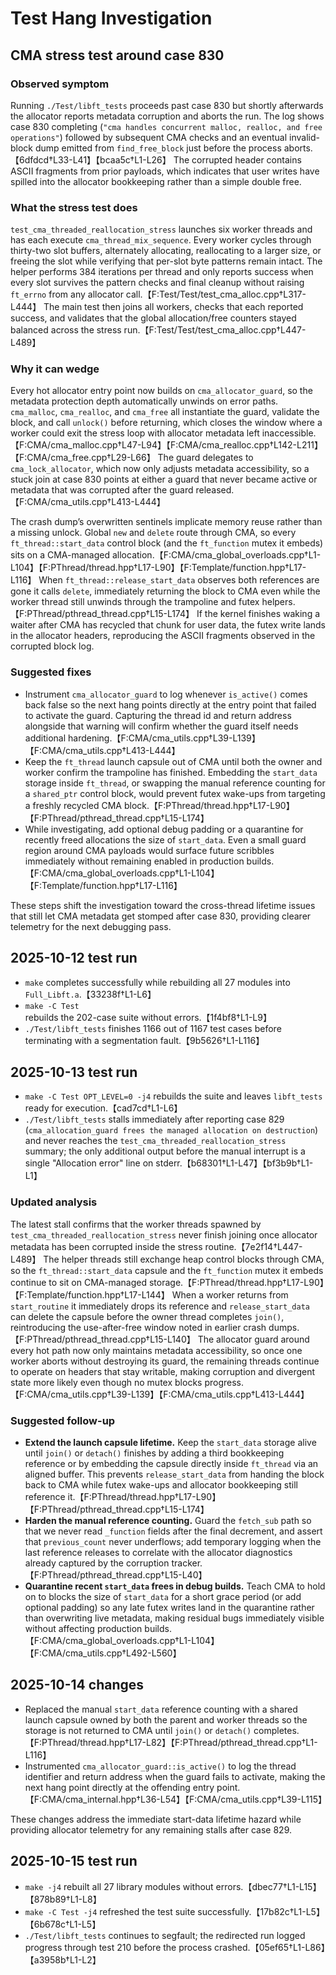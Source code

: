 # Test Hang Investigation

## CMA stress test around case 830

### Observed symptom

Running `./Test/libft_tests` proceeds past case 830 but shortly afterwards the allocator reports metadata corruption and aborts the run. The log shows case 830 completing (`"cma handles concurrent malloc, realloc, and free operations"`) followed by subsequent CMA checks and an eventual invalid-block dump emitted from `find_free_block` just before the process aborts.【6dfdcd†L33-L41】【bcaa5c†L1-L26】  The corrupted header contains ASCII fragments from prior payloads, which indicates that user writes have spilled into the allocator bookkeeping rather than a simple double free.

### What the stress test does

`test_cma_threaded_reallocation_stress` launches six worker threads and has each execute `cma_thread_mix_sequence`. Every worker cycles through thirty-two slot buffers, alternately allocating, reallocating to a larger size, or freeing the slot while verifying that per-slot byte patterns remain intact. The helper performs 384 iterations per thread and only reports success when every slot survives the pattern checks and final cleanup without raising `ft_errno` from any allocator call.【F:Test/Test/test_cma_alloc.cpp†L317-L444】  The main test then joins all workers, checks that each reported success, and validates that the global allocation/free counters stayed balanced across the stress run.【F:Test/Test/test_cma_alloc.cpp†L447-L489】

### Why it can wedge

Every hot allocator entry point now builds on `cma_allocator_guard`, so the metadata protection depth automatically unwinds on error paths. `cma_malloc`, `cma_realloc`, and `cma_free` all instantiate the guard, validate the block, and call `unlock()` before returning, which closes the window where a worker could exit the stress loop with allocator metadata left inaccessible.【F:CMA/cma_malloc.cpp†L47-L94】【F:CMA/cma_realloc.cpp†L142-L211】【F:CMA/cma_free.cpp†L29-L66】  The guard delegates to `cma_lock_allocator`, which now only adjusts metadata accessibility, so a stuck join at case 830 points at either a guard that never became active or metadata that was corrupted after the guard released.【F:CMA/cma_utils.cpp†L413-L444】

The crash dump’s overwritten sentinels implicate memory reuse rather than a missing unlock. Global `new` and `delete` route through CMA, so every `ft_thread::start_data` control block (and the `ft_function` mutex it embeds) sits on a CMA-managed allocation.【F:CMA/cma_global_overloads.cpp†L1-L104】【F:PThread/thread.hpp†L17-L90】【F:Template/function.hpp†L17-L116】  When `ft_thread::release_start_data` observes both references are gone it calls `delete`, immediately returning the block to CMA even while the worker thread still unwinds through the trampoline and futex helpers.【F:PThread/pthread_thread.cpp†L15-L174】  If the kernel finishes waking a waiter after CMA has recycled that chunk for user data, the futex write lands in the allocator headers, reproducing the ASCII fragments observed in the corrupted block log.

### Suggested fixes

- Instrument `cma_allocator_guard` to log whenever `is_active()` comes back false so the next hang points directly at the entry point that failed to activate the guard. Capturing the thread id and return address alongside that warning will confirm whether the guard itself needs additional hardening.【F:CMA/cma_utils.cpp†L39-L139】【F:CMA/cma_utils.cpp†L413-L444】
- Keep the `ft_thread` launch capsule out of CMA until both the owner and worker confirm the trampoline has finished. Embedding the `start_data` storage inside `ft_thread`, or swapping the manual reference counting for a `shared_ptr` control block, would prevent futex wake-ups from targeting a freshly recycled CMA block.【F:PThread/thread.hpp†L17-L90】【F:PThread/pthread_thread.cpp†L15-L174】
- While investigating, add optional debug padding or a quarantine for recently freed allocations the size of `start_data`. Even a small guard region around CMA payloads would surface future scribbles immediately without remaining enabled in production builds.【F:CMA/cma_global_overloads.cpp†L1-L104】【F:Template/function.hpp†L17-L116】

These steps shift the investigation toward the cross-thread lifetime issues that still let CMA metadata get stomped after case 830, providing clearer telemetry for the next debugging pass.

## 2025-10-12 test run

- `make` completes successfully while rebuilding all 27 modules into `Full_Libft.a`.【33238f†L1-L6】
- `make -C Test` rebuilds the 202-case suite without errors.【1f4bf8†L1-L9】
- `./Test/libft_tests` finishes 1166 out of 1167 test cases before terminating with a segmentation fault.【9b5626†L1-L116】

## 2025-10-13 test run

- `make -C Test OPT_LEVEL=0 -j4` rebuilds the suite and leaves `libft_tests` ready for execution.【cad7cd†L1-L6】
- `./Test/libft_tests` stalls immediately after reporting case 829 (`cma_allocation_guard frees the managed allocation on destruction`) and never reaches the `test_cma_threaded_reallocation_stress` summary; the only additional output before the manual interrupt is a single "Allocation error" line on stderr.【b68301†L1-L47】【bf3b9b†L1-L1】

### Updated analysis

The latest stall confirms that the worker threads spawned by `test_cma_threaded_reallocation_stress` never finish joining once allocator metadata has been corrupted inside the stress routine.【7e2f14†L447-L489】  The helper threads still exchange heap control blocks through CMA, so the `ft_thread::start_data` capsule and the `ft_function` mutex it embeds continue to sit on CMA-managed storage.【F:PThread/thread.hpp†L17-L90】【F:Template/function.hpp†L17-L144】  When a worker returns from `start_routine` it immediately drops its reference and `release_start_data` can delete the capsule before the owner thread completes `join()`, reintroducing the use-after-free window noted in earlier crash dumps.【F:PThread/pthread_thread.cpp†L15-L140】  The allocator guard around every hot path now only maintains metadata accessibility, so once one worker aborts without destroying its guard, the remaining threads continue to operate on headers that stay writable, making corruption and divergent state more likely even though no mutex blocks progress.【F:CMA/cma_utils.cpp†L39-L139】【F:CMA/cma_utils.cpp†L413-L444】

### Suggested follow-up

- **Extend the launch capsule lifetime.** Keep the `start_data` storage alive until `join()` or `detach()` finishes by adding a third bookkeeping reference or by embedding the capsule directly inside `ft_thread` via an aligned buffer. This prevents `release_start_data` from handing the block back to CMA while futex wake-ups and allocator bookkeeping still reference it.【F:PThread/thread.hpp†L17-L90】【F:PThread/pthread_thread.cpp†L15-L174】
- **Harden the manual reference counting.** Guard the `fetch_sub` path so that we never read `_function` fields after the final decrement, and assert that `previous_count` never underflows; add temporary logging when the last reference releases to correlate with the allocator diagnostics already captured by the corruption tracker.【F:PThread/pthread_thread.cpp†L15-L40】
- **Quarantine recent `start_data` frees in debug builds.** Teach CMA to hold on to blocks the size of `start_data` for a short grace period (or add optional padding) so any late futex writes land in the quarantine rather than overwriting live metadata, making residual bugs immediately visible without affecting production builds.【F:CMA/cma_global_overloads.cpp†L1-L104】【F:CMA/cma_utils.cpp†L492-L560】

## 2025-10-14 changes

- Replaced the manual `start_data` reference counting with a shared launch capsule owned by both the parent and worker threads so the storage is not returned to CMA until `join()` or `detach()` completes.【F:PThread/thread.hpp†L17-L82】【F:PThread/pthread_thread.cpp†L1-L116】
- Instrumented `cma_allocator_guard::is_active()` to log the thread identifier and return address when the guard fails to activate, making the next hang point directly at the offending entry point.【F:CMA/cma_internal.hpp†L36-L54】【F:CMA/cma_utils.cpp†L39-L115】

These changes address the immediate start-data lifetime hazard while providing allocator telemetry for any remaining stalls after case 829.

## 2025-10-15 test run

- `make -j4` rebuilt all 27 library modules without errors.【dbec77†L1-L15】【878b89†L1-L8】
- `make -C Test -j4` refreshed the test suite successfully.【17b82c†L1-L5】【6b678c†L1-L5】
- `./Test/libft_tests` continues to segfault; the redirected run logged progress through test 210 before the process crashed.【05ef65†L1-L86】【a3958b†L1-L2】

